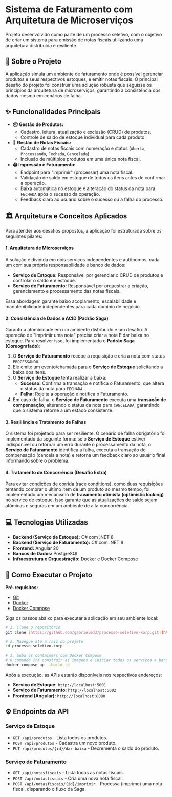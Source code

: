 # Sistema de Faturamento com Arquitetura de Microserviços

Projeto desenvolvido como parte de um processo seletivo, com o objetivo de criar um sistema para emissão de notas fiscais utilizando uma arquitetura distribuída e resiliente.

## 📝 Sobre o Projeto

A aplicação simula um ambiente de faturamento onde é possível gerenciar produtos e seus respectivos estoques, e emitir notas fiscais. O principal desafio do projeto foi construir uma solução robusta que seguisse os princípios da arquitetura de microserviços, garantindo a consistência dos dados mesmo em cenários de falha.

## ✨ Funcionalidades Principais

* **📦 Gestão de Produtos:**
    * Cadastro, leitura, atualização e exclusão (CRUD) de produtos.
    * Controle de saldo de estoque individual para cada produto.
* **📄 Gestão de Notas Fiscais:**
    * Cadastro de notas fiscais com numeração e status (`Aberta`, `Processando`, `Fechada`, `Cancelada`).
    * Inclusão de múltiplos produtos em uma única nota fiscal.
* **🖨️ Impressão e Faturamento:**
    * Endpoint para "imprimir" (processar) uma nota fiscal.
    * Validação de saldo em estoque de todos os itens antes de confirmar a operação.
    * Baixa automática no estoque e alteração do status da nota para `FECHADA` após o sucesso da operação.
    * Feedback claro ao usuário sobre o sucesso ou a falha do processo.

## 🏛️ Arquitetura e Conceitos Aplicados

Para atender aos desafios propostos, a aplicação foi estruturada sobre os seguintes pilares:

#### 1. Arquitetura de Microserviços
A solução é dividida em dois serviços independentes e autônomos, cada um com sua própria responsabilidade e banco de dados:
* **Serviço de Estoque:** Responsável por gerenciar o CRUD de produtos e controlar o saldo em estoque.
* **Serviço de Faturamento:** Responsável por orquestrar a criação, gerenciamento e processamento das notas fiscais.

Essa abordagem garante baixo acoplamento, escalabilidade e manutenibilidade independentes para cada domínio de negócio.

#### 2. Consistência de Dados e ACID (Padrão Saga)
Garantir a atomicidade em um ambiente distribuído é um desafio. A operação de "imprimir uma nota" precisa criar a nota E dar baixa no estoque. Para resolver isso, foi implementado o **Padrão Saga (Coreografado)**:

1.  O **Serviço de Faturamento** recebe a requisição e cria a nota com status `PROCESSANDO`.
2.  Ele emite um evento/chamada para o **Serviço de Estoque** solicitando a baixa dos itens.
3.  O **Serviço de Estoque** tenta realizar a baixa:
    * **Sucesso:** Confirma a transação e notifica o Faturamento, que altera o status da nota para `FECHADA`.
    * **Falha:** Rejeita a operação e notifica o Faturamento.
4.  Em caso de falha, o **Serviço de Faturamento** executa uma **transação de compensação**, alterando o status da nota para `CANCELADA`, garantindo que o sistema retorne a um estado consistente.

#### 3. Resiliência e Tratamento de Falhas
O sistema foi projetado para ser resiliente. O cenário de falha obrigatório foi implementado da seguinte forma: se o **Serviço de Estoque** estiver indisponível ou retornar um erro durante o processamento da nota, o **Serviço de Faturamento** identifica a falha, executa a transação de compensação (cancela a nota) e retorna um feedback claro ao usuário final informando sobre o problema.

#### 4. Tratamento de Concorrência (Desafio Extra)
Para evitar condições de corrida (race conditions), como duas requisições tentando comprar o último item de um produto ao mesmo tempo, foi implementado um mecanismo de **travamento otimista (optimistic locking)** no serviço de estoque. Isso garante que as atualizações de saldo sejam atômicas e seguras em um ambiente de alta concorrência.

## 💻 Tecnologias Utilizadas

* **Backend (Serviço de Estoque):** C# com .NET 8
* **Backend (Serviço de Faturamento):** C# com .NET 8
* **Frontend:** Angular 20
* **Bancos de Dados:** PostgreSQL
* **Infraestrutura e Orquestração:** Docker e Docker Compose

## 🚀 Como Executar o Projeto

**Pré-requisitos:**
* [Git](https://git-scm.com/)
* [Docker](https://www.docker.com/products/docker-desktop/)
* [Docker Compose](https://docs.docker.com/compose/)

Siga os passos abaixo para executar a aplicação em seu ambiente local:

```bash
# 1. Clone o repositório
git clone [https://github.com/gabrielmd3/processo-seletivo-korp.git](https://github.com/gabrielmd3/processo-seletivo-korp.git)

# 2. Navegue até a raiz do projeto
cd processo-seletivo-korp

# 3. Suba os containers com Docker Compose
# O comando irá construir as imagens e iniciar todos os serviços e bancos de dados.
docker-compose up --build -d
```
Após a execução, as APIs estarão disponíveis nos respectivos endereços:
* **Serviço de Estoque:** `http://localhost:5001`
* **Serviço de Faturamento:** `http://localhost:5002`
* **Frontend (Angular):** `http://localhost:8080`

## ⚙️ Endpoints da API

### Serviço de Estoque
* `GET /api/produtos` - Lista todos os produtos.
* `POST /api/produtos` - Cadastra um novo produto.
* `PUT /api/produtos/{id}/dar-baixa` - Decrementa o saldo do produto.

### Serviço de Faturamento
* `GET /api/notasfiscais` - Lista todas as notas fiscais.
* `POST /api/notasfiscais` - Cria uma nova nota fiscal.
* `POST /api/notasfiscais/{id}/imprimir` - Processa (imprime) uma nota fiscal, disparando o fluxo da Saga.

